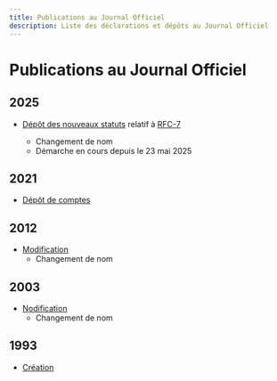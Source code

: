 ```yaml
---
title: Publications au Journal Officiel
description: Liste des déclarations et dépôts au Journal Officiel
---
```

# Publications au Journal Officiel

## 2025

- [Dépôt des nouveaux statuts]() relatif à [RFC-7](/docs/rfc/rfc-7-statuts-arts-martiaux-genas.md) <Badge type="warning" text="en cours" />
  - Changement de nom
  - Démarche en cours depuis le 23 mai 2025

## 2021

- [Dépôt de comptes](2021-06-30-depot-comptes.md)

## 2012

- [Modification](2012-05-31-modification.md)
  - Changement de nom

## 2003

- [Nodification](2003-04-08-modification.md)
  - Changement de nom

## 1993

- [Création](1993-11-26-creation)